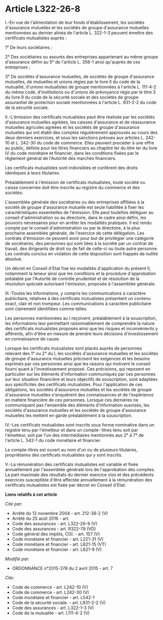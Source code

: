 # Article L322-26-8

I.-En vue de l'alimentation de leur fonds d'établissement, les sociétés d'assurance mutuelles et les sociétés de groupe
d'assurance mutuelles mentionnées au dernier alinéa de l'article L. 322-1-3 peuvent émettre des certificats mutualistes
auprès : 

1° De leurs sociétaires ; 

2° Des sociétaires ou assurés des entreprises appartenant au même groupe d'assurance défini au 5° de l'article L. 356-1 ainsi
qu'auprès de ces entreprises ; 

3° De sociétés d'assurance mutuelles, de sociétés de groupe d'assurance mutuelles, de mutuelles et unions régies par le livre
II du code de la mutualité, d'unions mutualistes de groupe mentionnées à l'article L. 111-4-2 du même code, d'institutions ou
d'unions de prévoyance régis par le titre 3 du livre 9 du code de la sécurité sociale et des sociétés de groupe assurantiel
de protection sociale mentionnées à l'article L. 931-2-2 du code de la sécurité sociale. 

II.-L'émission des certificats mutualistes peut être réalisée par les sociétés d'assurance mutuelles agréées, les caisses
d'assurance et de réassurance mutuelles agricoles agréées et les sociétés de groupe d'assurance mutuelles qui ont établi des
comptes régulièrement approuvés au cours des deux derniers exercices, et sous les sanctions prévues aux articles L. 242-10 et
L. 242-30 du code de commerce. Elles peuvent procéder à une offre au public, définie pour les titres financiers au chapitre
Ier du titre Ier du livre IV du code monétaire et financier, dans les conditions fixées par le règlement général de
l'Autorité des marchés financiers. 

Les certificats mutualistes sont indivisibles et confèrent des droits identiques à leurs titulaires. 

Préalablement à l'émission de certificats mutualistes, toute société ou caisse concernée doit être inscrite au registre du
commerce et des sociétés. 

L'assemblée générale des sociétaires ou des entreprises affiliées à la société de groupe d'assurance mutuelle est seule
habilitée à fixer les caractéristiques essentielles de l'émission. Elle peut toutefois déléguer au conseil d'administration
ou au directoire, dans le cadre ainsi défini, les pouvoirs nécessaires pour en arrêter les modalités pratiques. Il est rendu
compte par le conseil d'administration ou par le directoire, à la plus prochaine assemblée générale, de l'exercice de cette
délégation. Les contrats d'émission ne peuvent avoir pour but de privilégier une catégorie de sociétaires, des personnes qui
sont liées à la société par un contrat de travail, des dirigeants de droit ou de fait de celle-ci ou toute autre personne.
Les contrats conclus en violation de cette disposition sont frappés de nullité absolue. 

Un décret en Conseil d'Etat fixe les modalités d'application du présent II, notamment la teneur ainsi que les conditions et
la procédure d'approbation préalable par l'Autorité de contrôle prudentiel et de résolution de la résolution spéciale
autorisant l'émission, proposée à l'assemblée générale. 

III.-Toutes les informations, y compris les communications à caractère publicitaire, relatives à des certificats mutualistes
présentent un contenu exact, clair et non trompeur. Les communications à caractère publicitaire sont clairement identifiées
comme telles. 

Les personnes mentionnées au I reçoivent, préalablement à la souscription, les informations leur permettant raisonnablement
de comprendre la nature des certificats mutualistes proposés ainsi que les risques et inconvénients y afférents, afin d'être
en mesure de prendre leurs décisions d'investissement en connaissance de cause. 

Lorsque les certificats mutualistes sont placés auprès de personnes relevant des 1° ou 2° du I, les sociétés d'assurance
mutuelles et les sociétés de groupe d'assurance mutuelles précisent les exigences et les besoins exprimés par ces personnes
ainsi que les raisons qui motivent le conseil fourni quant à l'investissement proposé. Ces précisions, qui reposent en
particulier sur les éléments d'information communiqués par ces personnes sur leur situation financière et leurs objectifs de
souscription, sont adaptées aux spécificités des certificats mutualistes. Pour l'application de ces obligations, les sociétés
d'assurance mutuelles et les sociétés de groupe d'assurance mutuelles s'enquièrent des connaissances et de l'expérience en
matière financière de ces personnes. Lorsque ces dernières ne communiquent pas l'ensemble des éléments d'information
susvisés, les sociétés d'assurance mutuelles et les sociétés de groupe d'assurance mutuelles les mettent en garde
préalablement à la souscription. 

IV.-Les certificats mutualistes sont inscrits sous forme nominative dans un registre tenu par l'émetteur et dans un compte-
titres tenu soit par l'émetteur, soit par l'un des intermédiaires mentionnés aux 2° à 7° de l'article L. 542-1 du code
monétaire et financier. 

Le compte-titres est ouvert au nom d'un ou de plusieurs titulaires, propriétaires des certificats mutualistes qui y sont
inscrits. 

V.-La rémunération des certificats mutualistes est variable et fixée annuellement par l'assemblée générale lors de
l'approbation des comptes. La part maximale des résultats du dernier exercice clos et des précédents exercices susceptible
d'être affectée annuellement à la rémunération des certificats mutualistes est fixée par décret en Conseil d'Etat.

**Liens relatifs à cet article**

_Cité par_:

  - Arrêté du 12 novembre 2004 - art. 212-38-2 (V)
  - Arrêté du 25 août 2016 - art.
  - Code des assurances - art. L322-26-9 (V)
  - Code des assurances - art. R322-79 (VD)
  - Code général des impôts, CGI. - art. 157 (V)
  - Code monétaire et financier - art. L221-31 (V)
  - Code monétaire et financier - art. L621-15 (VT)
  - Code monétaire et financier - art. L621-9 (V)

_Modifié par_:

  - ORDONNANCE n°2015-378 du 2 avril 2015 - art. 7

_Cite_:

  - Code de commerce - art. L242-10 (V)
  - Code de commerce - art. L242-30 (V)
  - Code monétaire et financier - art. L542-1
  - Code de la sécurité sociale. - art. L931-2-2 (V)
  - Code des assurances - art. L322-1-3 (V)
  - Code de la mutualité - art. L111-4-2 (V)

